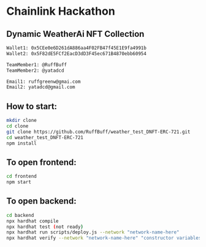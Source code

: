 # Chainlink Hackathon
## Dynamic WeatherAi NFT Collection

```bash
Wallet1: 0x5CEe0e6D261dA886aa4F02FB47f45E1E9fa4991b
Wallet2: 0x5F82dE5FCf2EacD3dD3F45ec671B4870ebb60954

TeamMember1: @RuffBuff
TeamMember2: @yatadcd

Email1: ruffgreenw@gmai.com 
Email2: yatadcd@gmail.com
```

## How to start:

```bash
mkdir clone
cd clone
git clone https://github.com/RuffBuff/weather_test_DNFT-ERC-721.git
cd weather_test_DNFT-ERC-721
npm install
```

## To open frontend:

```bash
cd frontend
npm start
```

## To open backend:

```bash
cd backend
npx hardhat compile
npx hardhat test (not ready)
npx hardhat run scripts/deploy.js --network "network-name-here"
npx hardhat verify --network "network-name-here" "constructor variables if they are "exist"
```